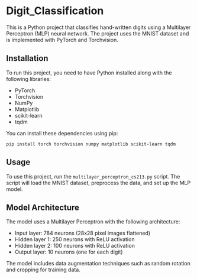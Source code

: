 # Digit_Classification

This is a Python project that classifies hand-written digits using a Multilayer Perceptron (MLP) neural network. The project uses the MNIST dataset and is implemented with PyTorch and Torchvision.

## Installation

To run this project, you need to have Python installed along with the following libraries:
- PyTorch
- Torchvision
- NumPy
- Matplotlib
- scikit-learn
- tqdm

You can install these dependencies using pip:

```
pip install torch torchvision numpy matplotlib scikit-learn tqdm
```

## Usage

To use this project, run the `multilayer_perceptron_cs213.py` script. The script will load the MNIST dataset, preprocess the data, and set up the MLP model.

## Model Architecture

The model uses a Multilayer Perceptron with the following architecture:
- Input layer: 784 neurons (28x28 pixel images flattened)
- Hidden layer 1: 250 neurons with ReLU activation
- Hidden layer 2: 100 neurons with ReLU activation
- Output layer: 10 neurons (one for each digit)

The model includes data augmentation techniques such as random rotation and cropping for training data.
